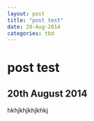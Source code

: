 ```yaml
---
layout: post
title: "post test"
date: 20-Aug-2014
categories: tbd
---
```


# post test

## 20th August 2014

hkhjkhjkhjkhkj
